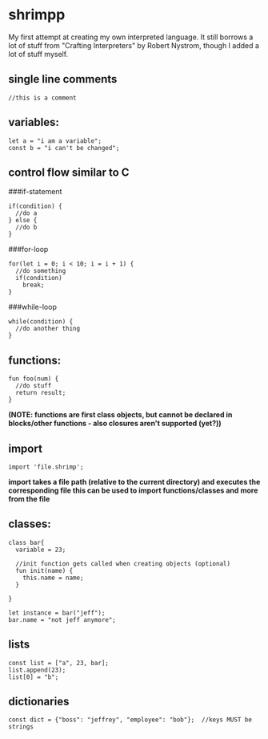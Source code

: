 # shrimpp
My first attempt at creating my own interpreted language. It still borrows a lot of stuff from "Crafting Interpreters" by Robert Nystrom,
though I added a lot of stuff myself.

## single line comments
```
//this is a comment
```
## variables:
```
let a = "i am a variable";  
const b = "i can't be changed";  
```
## control flow similar to C
###if-statement
```
if(condition) {  
  //do a  
} else {  
  //do b  
}  
```
###for-loop
```
for(let i = 0; i < 10; i = i + 1) {  
  //do something  
  if(condition)  
    break;  
}  
```
###while-loop
```
while(condition) {  
  //do another thing  
}  
```
## functions:
```
fun foo(num) {  
  //do stuff  
  return result;  
}
```
**(NOTE: functions are first class objects, but cannot be declared in blocks/other functions - also closures aren't supported (yet?))**
## import
```
import 'file.shrimp';
```
**import takes a file path (relative to the current directory) and executes the corresponding file
this can be used to import functions/classes and more from the file**
## classes:
```
class bar{  
  variable = 23;  

  //init function gets called when creating objects (optional)  
  fun init(name) {  
    this.name = name;  
  }  

}  

let instance = bar("jeff");  
bar.name = "not jeff anymore";  
```
## lists
```
const list = ["a", 23, bar];  
list.append(23);  
list[0] = "b";  
```
## dictionaries
```
const dict = {"boss": "jeffrey", "employee": "bob"};  //keys MUST be strings
```
